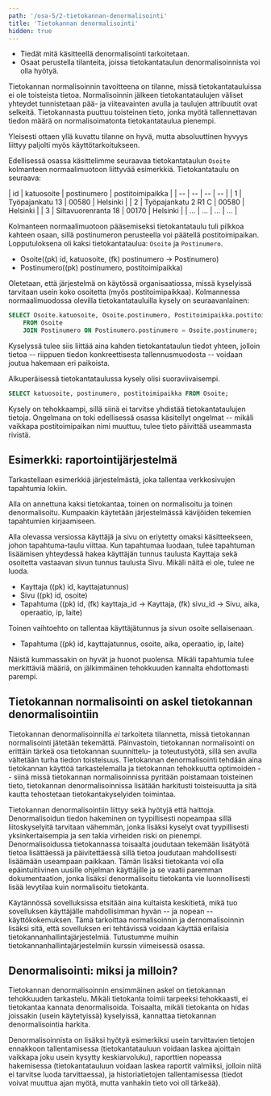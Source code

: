 ```yaml
---
path: '/osa-5/2-tietokannan-denormalisointi'
title: 'Tietokannan denormalisointi'
hidden: true
---
```



<text-box variant='learningObjectives' name='Oppimistavoitteet'>

- Tiedät mitä käsitteellä denormalisointi tarkoitetaan.
- Osaat perustella tilanteita, joissa tietokantataulun denormalisoinnista voi olla hyötyä.

</text-box>


Tietokannan normalisoinnin tavoitteena on tilanne, missä tietokantatauluissa ei ole toisteista tietoa. Normalisoinnin jälkeen tietokantataulujen väliset yhteydet tunnistetaan pää- ja viiteavainten avulla ja taulujen attribuutit ovat selkeitä. Tietokannasta puuttuu toisteinen tieto, jonka myötä tallennettavan tiedon määrä on normalisoimatonta tietokantataulua pienempi.

Yleisesti ottaen yllä kuvattu tilanne on hyvä, mutta absoluuttinen hyvyys liittyy paljolti myös käyttötarkoitukseen.

Edellisessä osassa käsittelimme seuraavaa tietokantataulun `Osoite` kolmanteen normaalimuotoon liittyvää esimerkkiä. Tietokantataulu on seuraava:

| id  | katuosoite           | postinumero  | postitoimipaikka  |
| --  | --                   | --           | --                |
| 1   | Työpajankatu 13      | 00580        | Helsinki          |
| 2   | Työpajankatu 2 R1 C  | 00580        | Helsinki          |
| 3   | Siltavuorenranta 18  | 00170        | Helsinki          |
| ... | ...                  | ...          | ...               |

Kolmanteen normaalimuotoon pääsemiseksi tietokantataulu tuli pilkkoa kahteen osaan, sillä postinumeron perusteella voi päätellä postitoimipaikan. Lopputuloksena oli kaksi tietokantataulua: `Osoite` ja `Postinumero`.

- Osoite((pk) id, katuosoite, (fk) postinumero -&gt; Postinumero)
- Postinumero((pk) postinumero, postitoimipaikka)

Oletetaan, että järjestelmä on käytössä organisaatiossa, missä kyselyissä tarvitaan usein koko osoitetta (myös postitoimipaikkaa). Kolmannessa normaalimuodossa olevilla tietokantatauluilla kysely on seuraavanlainen:

```sql
SELECT Osoite.katuosoite, Osoite.postinumero, Postitoimipaikka.postitoimipaikka
    FROM Osoite
    JOIN Postinumero ON Postinumero.postinumero = Osoite.postinumero;
```

Kyselyssä tulee siis liittää aina kahden tietokantataulun tiedot yhteen, jolloin tietoa -- riippuen tiedon konkreettisesta tallennusmuodosta -- voidaan joutua hakemaan eri paikoista.

Alkuperäisessä tietokantataulussa kysely olisi suoraviivaisempi.

```sql
SELECT katuosoite, postinumero, postitoimipaikka FROM Osoite;
```

Kysely on tehokkaampi, sillä siinä ei tarvitse yhdistää tietokantataulujen tietoja. Ongelmana on toki edellisessä osassa käsitellyt ongelmat -- mikäli vaikkapa postitoimipaikan nimi muuttuu, tulee tieto päivittää useammasta rivistä.


## Esimerkki: raportointijärjestelmä

Tarkastellaan esimerkkiä järjestelmästä, joka tallentaa verkkosivujen tapahtumia lokiin.

Alla on annettuna kaksi tietokantaa, toinen on normalisoitu ja toinen denormalisoitu. Kumpaakin käytetään järjestelmässä kävijöiden tekemien tapahtumien kirjaamiseen.

Alla olevassa versiossa käyttäjä ja sivu on eriytetty omaksi käsitteekseen, johon tapahtuma-taulu viittaa. Kun tapahtumaa luodaan, tulee tapahtuman lisäämisen yhteydessä hakea käyttäjän tunnus taulusta Kayttaja sekä osoitetta vastaavan sivun tunnus taulusta Sivu. Mikäli näitä ei ole, tulee ne luoda.

- Kayttaja ((pk) id, kayttajatunnus)
- Sivu ((pk) id, osoite)
- Tapahtuma ((pk) id, (fk) kayttaja\_id -&gt; Kayttaja, (fk) sivu\_id -&gt; Sivu, aika, operaatio, ip, laite)

Toinen vaihtoehto on tallentaa käyttäjätunnus ja sivun osoite sellaisenaan.

- Tapahtuma ((pk) id, kayttajatunnus, osoite, aika, operaatio, ip, laite)

Näistä kummassakin on hyvät ja huonot puolensa. Mikäli tapahtumia tulee merkittäviä määriä, on jälkimmäinen tehokkuuden kannalta ehdottomasti parempi.


## Tietokannan normalisointi on askel tietokannan denormalisointiin


Tietokannan denormalisoinnilla _ei_ tarkoiteta tilannetta, missä tietokannan normalisointi jätetään tekemättä. Päinvastoin, tietokannan normalisointi on erittäin tärkeä osa tietokannan suunnittelu- ja toteutustyötä, sillä sen avulla vältetään turha tiedon toisteisuus. Tietokannan denormalisointi tehdään aina tietokannan käyttöä tarkastelemalla ja tietokannan tehokkuutta optimoiden -- siinä missä tietokannan normalisoinnissa pyritään poistamaan toisteinen tieto, tietokannan denormalisoinnissa lisätään harkitusti toisteisuutta ja sitä kautta tehostetaan tietokantakyselyiden toimintaa.

Tietokannan denormalisointiin liittyy sekä hyötyjä että haittoja. Denormalisoidun tiedon hakeminen on tyypillisesti nopeampaa sillä liitoskyselyitä tarvitaan vähemmän, jonka lisäksi kyselyt ovat tyypillisesti yksinkertaisempia ja sen takia virheiden riski on pienempi. Denormalisoidussa tietokannassa toisaalta joudutaan tekemään lisätyötä tietoa lisättäessä ja päivitettäessä sillä tietoa joudutaan mahdollisesti lisäämään useampaan paikkaan. Tämän lisäksi tietokanta voi olla epäintuitiivinen uusille ohjelman käyttäjille ja se vaatii paremman dokumentaation, jonka lisäksi denormalisoitu tietokanta vie luonnollisesti lisää levytilaa kuin normalisoitu tietokanta.

Käytännössä sovelluksissa etsitään aina kultaista keskitietä, mikä tuo sovelluksen käyttäjälle mahdollisimman hyvän -- ja nopean -- käyttökokemuksen. Tämä tarkoittaa normalisoinnin ja dernomalisoinnin lisäksi sitä, että sovelluksen eri tehtävissä voidaan käyttää erilaisia tietokannanhallintajärjestelmiä. Tutustumme muihin tietokannanhallintajärjestelmiin kurssin viimeisessä osassa.


## Denormalisointi: miksi ja milloin?

Tietokannan denormalisoinnin ensimmäinen askel on tietokannan tehokkuuden tarkastelu. Mikäli tietokanta toimii tarpeeksi tehokkaasti, ei tietokantaa kannata denormalisoida. Toisaalta, mikäli tietokanta on hidas joissakin (usein käytetyissä) kyselyissä, kannattaa tietokannan denormalisointia harkita.

Denormalisoinnista on lisäksi hyötyä esimerkiksi usein tarvittavien tietojen ennakkoon tallentamisessa (tietokantatauluun voidaan laskea ajoittain vaikkapa joku usein kysytty keskiarvoluku), raporttien nopeassa hakemisessa (tietokantatauluun voidaan laskea raportit valmiiksi, jolloin niitä ei tarvitse luoda tarvittaessa), ja historiatietojen tallentamisessa (tiedot voivat muuttua ajan myötä, mutta vanhakin tieto voi oll tärkeää).

<quiznator id="5c604e18c41ed4148d96d192"></quiznator>



